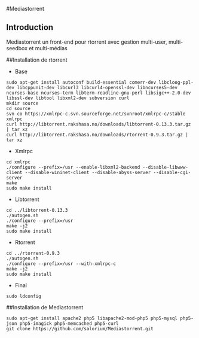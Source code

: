#Mediastorrent
## Introduction
Mediastorrent un front-end pour rtorrent avec gestion multi-user, multi-seedbox et multi-médias

##Installation de rtorrent
- Base
```
sudo apt-get install autoconf build-essential comerr-dev libcloog-ppl-dev libcppunit-dev libcurl3 libcurl4-openssl-dev libncurses5-dev ncurses-base ncurses-term libterm-readline-gnu-perl libsigc++-2.0-dev libssl-dev libtool libxml2-dev subversion curl
mkdir source
cd source
svn co https://xmlrpc-c.svn.sourceforge.net/svnroot/xmlrpc-c/stable xmlrpc
curl http://libtorrent.rakshasa.no/downloads/libtorrent-0.13.3.tar.gz | tar xz
curl http://libtorrent.rakshasa.no/downloads/rtorrent-0.9.3.tar.gz | tar xz
```

- Xmlrpc
```
cd xmlrpc
./configure --prefix=/usr --enable-libxml2-backend --disable-libwww-client --disable-wininet-client --disable-abyss-server --disable-cgi-server
make
sudo make install
```

- Libtorrent
```
cd ../libtorrent-0.13.3
./autogen.sh
./configure --prefix=/usr
make -j2
sudo make install
```

- Rtorrent
```
cd ../rtorrent-0.9.3
./autogen.sh
./configure --prefix=/usr --with-xmlrpc-c
make -j2
sudo make install
```

- Final
```
sudo ldconfig
```

##Installation de Mediastorrent
```
sudo apt-get install apache2 php5 libapache2-mod-php5 php5-mysql php5-json php5-imagick php5-memcached php5-curl
git clone https://github.com/salorium/Mediastorrent.git
```
